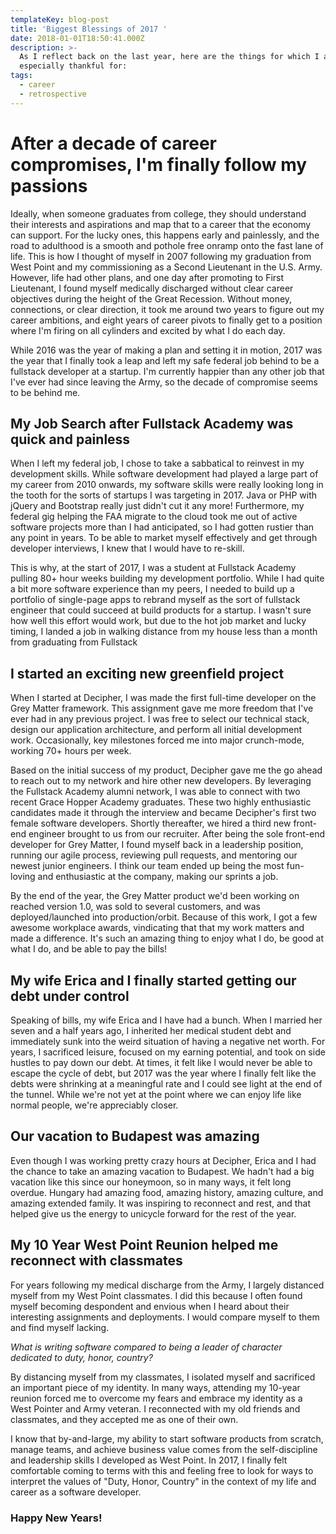 ```yaml
---
templateKey: blog-post
title: 'Biggest Blessings of 2017 '
date: 2018-01-01T18:50:41.000Z
description: >-
  As I reflect back on the last year, here are the things for which I am
  especially thankful for:
tags:
  - career
  - retrospective
---
```

# After a decade of career compromises, I'm finally follow my passions

Ideally, when someone graduates from college, they should understand their interests and aspirations and map that to a career that the economy can support. For the lucky ones, this happens early and painlessly, and the road to adulthood is a smooth and pothole free onramp onto the fast lane of life. This is how I thought of myself in 2007 following my graduation from West Point and my commissioning as a Second Lieutenant in the U.S. Army. However, life had other plans, and one day after promoting to First Lieutenant, I found myself medically discharged without clear career objectives during the height of the Great Recession. Without money, connections, or clear direction, it took me around two years to figure out my career ambitions, and eight years of career pivots to finally get to a position where I'm firing on all cylinders and excited by what I do each day. 

While 2016 was the year of making a plan and setting it in motion, 2017 was the year that I finally took a leap and left my safe federal job behind to be a fullstack developer at a startup. I'm currently happier than any other job that I've ever had since leaving the Army, so the decade of compromise seems to be behind me.

## My Job Search after Fullstack Academy was quick and painless

When I left my federal job, I chose to take a sabbatical to reinvest in my development skills. While software development had played a large part of my career from 2010 onwards, my software skills were really looking long in the tooth for the sorts of startups I was targeting in 2017. Java or PHP with jQuery and Bootstrap really just didn't cut it any more! Furthermore, my federal gig helping the FAA migrate to the cloud took me out of active software projects more than I had anticipated, so I had gotten rustier than any point in years. To be able to market myself effectively and get through developer interviews, I knew that I would have to re-skill.

This is why, at the start of 2017, I was a student at Fullstack Academy pulling 80+ hour weeks building my development portfolio. While I had quite a bit more software experience than my peers, I needed to build up a portfolio of single-page apps to rebrand myself as the sort of fullstack engineer that could succeed at build products for a startup. I wasn't sure how well this effort would work, but due to the hot job market and lucky timing, I landed a job in walking distance from my house less than a month from graduating from Fullstack

## I started an exciting new greenfield project

When I started at Decipher, I was made the first full-time developer on the Grey Matter framework. This assignment gave me more freedom that I've ever had in any previous project. I was free to select our technical stack, design our application architecture, and perform all initial development work. Occasionally, key milestones forced me into major crunch-mode, working 70+ hours per week. 

Based on the initial success of my product, Decipher gave me the go ahead to reach out to my network and hire other new developers. By leveraging the Fullstack Academy alumni network, I was able to connect with two recent Grace Hopper Academy graduates. These two highly enthusiastic candidates made it through the interview and became Decipher's first two female software developers. Shortly thereafter, we hired a third new front-end engineer brought to us from our recruiter. After being the sole front-end developer for Grey Matter, I found myself back in a leadership position, running our agile process, reviewing pull requests, and mentoring our newest junior engineers. I think our team ended up being the most fun-loving and enthusiastic at the company, making our sprints a job.

By the end of the year, the Grey Matter product we'd been working on reached version 1.0, was sold to several customers, and was deployed/launched into production/orbit. Because of this work, I got a few awesome workplace awards, vindicating that that my work matters and made a difference. It's such an amazing thing to enjoy what I do, be good at what I do, and be able to pay the bills!

## My wife Erica and I finally started getting our debt under control

Speaking of bills, my wife Erica and I have had a bunch. When I married her seven and a half years ago, I inherited her medical student debt and immediately sunk into the weird situation of having a negative net worth. For years, I sacrificed leisure, focused on my earning potential, and took on side hustles to pay down our debt. At times, it felt like I would never be able to escape the cycle of debt, but 2017 was the year where I finally felt like the debts were shrinking at a meaningful rate and I could see light at the end of the tunnel. While we're not yet at the point where we can enjoy life like normal people, we're appreciably closer.

## Our vacation to Budapest was amazing

Even though I was working pretty crazy hours at Decipher, Erica and I had the chance to take an amazing vacation to Budapest. We hadn't had a big vacation like this since our honeymoon, so in many ways, it felt long overdue. Hungary had amazing food, amazing history, amazing culture, and amazing extended family. It was inspiring to reconnect and rest, and that helped give us the energy to unicycle forward for the rest of the year.

## My 10 Year West Point Reunion helped me reconnect with classmates

For years following my medical discharge from the Army, I largely distanced myself from my West Point classmates. I did this because I often found myself becoming despondent and envious when I heard about their interesting assignments and deployments. I would compare myself to them and find myself lacking.

_What is writing software compared to being a leader of character dedicated to duty, honor, country?_

By distancing myself from my classmates, I isolated myself and sacrificed an important piece of my identity. In many ways, attending my 10-year reunion forced me to overcome my fears and embrace my identity as a West Pointer and Army veteran. I reconnected with my old friends and classmates, and they accepted me as one of their own.

I know that by-and-large, my ability to start software products from scratch, manage teams, and achieve business value comes from the self-discipline and leadership skills I developed as West Point. In 2017, I finally felt comfortable coming to terms with this and feeling free to look for ways to interpret the values of "Duty, Honor, Country" in the context of my life and career as a software developer.

### Happy New Years!
